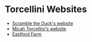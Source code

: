 # Torcellini Websites
* [Scramble the Duck's website](https://scrambletheduck.org)
* [Micah Torcellini's website](https://micah.torcellini.org)
* [Eastford Farm](https://www.eastfordfarm.com/)
